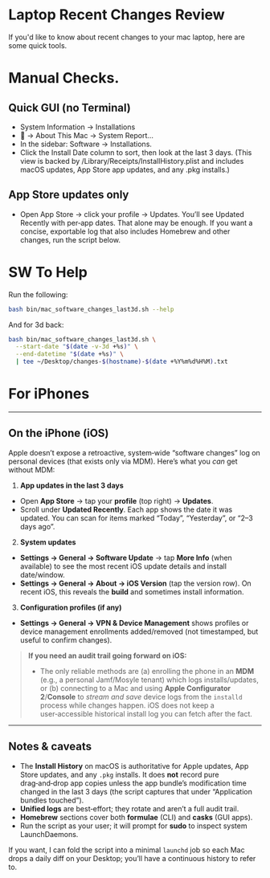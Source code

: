 # Laptop Recent Changes Review

If you'd like to know about recent changes to your mac laptop, here are some quick tools.

# Manual Checks.

## Quick GUI (no Terminal)

- System Information → Installations
-  → About This Mac → System Report…
- In the sidebar: Software → Installations.
- Click the Install Date column to sort, then look at the last 3 days.
(This view is backed by /Library/Receipts/InstallHistory.plist and includes macOS updates, App Store app updates, and any .pkg installs.)

## App Store updates only

- Open App Store → click your profile → Updates.
  You’ll see Updated Recently with per‑app dates.
  That alone may be enough. If you want a concise, exportable log that also includes Homebrew and other changes, run the script below.

# SW To Help

Run the following:

```bash
bash bin/mac_software_changes_last3d.sh --help
```

And for 3d back:
```bash
bash bin/mac_software_changes_last3d.sh \
  --start-date "$(date -v-3d +%s)" \
  --end-datetime "$(date +%s)" \
  | tee ~/Desktop/changes-$(hostname)-$(date +%Y%m%d%H%M).txt

```

# For iPhones

---

## On the iPhone (iOS)
Apple doesn’t expose a retroactive, system‑wide “software changes” log on personal devices (that exists only via MDM). Here’s what you *can* get without MDM:

1. **App updates in the last 3 days**
 - Open **App Store** → tap your **profile** (top right) → **Updates**.
 - Scroll under **Updated Recently**. Each app shows the date it was updated. You can scan for items marked “Today”, “Yesterday”, or “2–3 days ago”.

2. **System updates**
 - **Settings → General → Software Update** → tap **More Info** (when available) to see the most recent iOS update details and install date/window.
 - **Settings → General → About → iOS Version** (tap the version row). On recent iOS, this reveals the **build** and sometimes install information.

3. **Configuration profiles (if any)**
 - **Settings → General → VPN & Device Management** shows profiles or device management enrollments added/removed (not timestamped, but useful to confirm changes).

> **If you need an audit trail going forward on iOS:**  
> - The only reliable methods are (a) enrolling the phone in an **MDM** (e.g., a personal Jamf/Mosyle tenant) which logs installs/updates, or (b) connecting to a Mac and using **Apple Configurator 2**/**Console** to *stream and save* device logs from the `installd` process while changes happen. iOS does not keep a user‑accessible historical install log you can fetch after the fact.

---

## Notes & caveats
- The **Install History** on macOS is authoritative for Apple updates, App Store updates, and any `.pkg` installs. It does **not** record pure drag‑and‑drop app copies unless the app bundle’s modification time changed in the last 3 days (the script captures that under “Application bundles touched”).
- **Unified logs** are best‑effort; they rotate and aren’t a full audit trail.
- **Homebrew** sections cover both **formulae** (CLI) and **casks** (GUI apps).
- Run the script as your user; it will prompt for **sudo** to inspect system LaunchDaemons.

If you want, I can fold the script into a minimal `launchd` job so each Mac drops a daily diff on your Desktop; you’ll have a continuous history to refer to.
